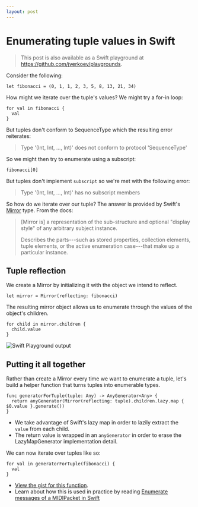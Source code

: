 ```yaml
---
layout: post
---
```


# Enumerating tuple values in Swift

> This post is also available as a Swift playground at https://github.com/jverkoey/playgrounds.

Consider the following:

```language-swift
let fibonacci = (0, 1, 1, 2, 3, 5, 8, 13, 21, 34)
```

How might we iterate over the tuple's values? We might try a for-in loop:

```language-swift
for val in fibonacci {
  val
}
```

But tuples don't conform to SequenceType which the resulting error reiterates:

> Type '(Int, Int, ..., Int)' does not conform to protocol 'SequenceType'

So we might then try to enumerate using a subscript:

```language-swift
fibonacci[0]
```

But tuples don't implement `subscript` so we're met with the following error:

> Type '(Int, Int, ..., Int)' has no subscript members

So how do we iterate over our tuple? The answer is provided by Swift's [Mirror] type. From the docs:

> [Mirror is] a representation of the sub-structure and optional "display style" of any arbitrary subject instance.
>
> Describes the parts---such as stored properties, collection elements, tuple elements, or the active enumeration case---that make up a particular instance.

## Tuple reflection

We create a Mirror by initializing it with the object we intend to reflect.

[Mirror]: https://developer.apple.com/library/ios/documentation/Swift/Reference/Swift_Mirror_Structure/index.html

```language-swift
let mirror = Mirror(reflecting: fibonacci)
```

The resulting mirror object allows us to enumerate through the values of the object's children.

```language-swift
for child in mirror.children {
  child.value
}
```

![Swift Playground output](/content/images/2015/10/Screen-Shot-2015-10-17-at-2-24-21-PM.png)

## Putting it all together

Rather than create a Mirror every time we want to enumerate a tuple, let's build a helper function that turns tuples into enumerable types.

```language-swift
func generatorForTuple(tuple: Any) -> AnyGenerator<Any> {
  return anyGenerator(Mirror(reflecting: tuple).children.lazy.map { $0.value }.generate())
}
```

- We take advantage of Swift's lazy map in order to lazily extract the `value` from each child.
- The return value is wrapped in an `anyGenerator` in order to erase the LazyMapGenerator implementation detail.

We can now iterate over tuples like so:

```language-swift
for val in generatorForTuple(fibonacci) {
  val
}
```

- [View the gist for this function](https://gist.github.com/jverkoey/24ca1fe9cfd76b93d879).
- Learn about how this is used in practice by reading [Enumerate messages of a MIDIPacket in Swift](/enumerate-messages-midipacket-swift-reflection/)
